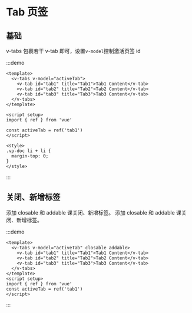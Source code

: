 # Tab 页签

## 基础

v-tabs 包裹若干 v-tab 即可，设置`v-model`控制激活页签 id

:::demo

```vue
<template>
  <v-tabs v-model="activeTab">
    <v-tab id="tab1" title="Tab1">Tab1 Content</v-tab>
    <v-tab id="tab2" title="Tab2">Tab2 Content</v-tab>
    <v-tab id="tab3" title="Tab3">Tab3 Content</v-tab>
  </v-tabs>
</template>

<script setup>
import { ref } from 'vue'

const activeTab = ref('tab1')
</script>

<style>
.vp-doc li + li {
  margin-top: 0;
}
</style>
```

:::


## 关闭、新增标签

添加 closable 和 addable 课关闭、新增标签。 添加 closable 和 addable 课关闭、新增标签。

:::demo

```vue
<template>
  <v-tabs v-model="activeTab" closable addable>
    <v-tab id="tab1" title="Tab1">Tab1 Content</v-tab>
    <v-tab id="tab2" title="Tab2">Tab2 Content</v-tab>
    <v-tab id="tab3" title="Tab3">Tab3 Content</v-tab>
  </v-tabs>
</template>
<script setup>
import { ref } from 'vue'
const activeTab = ref('tab1')
</script>
```

:::


